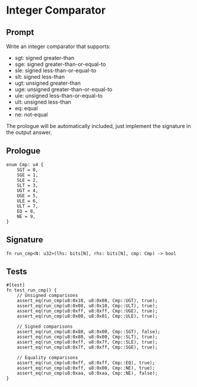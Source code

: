 # Integer Comparator

## Prompt

Write an integer comparator that supports:

* sgt: signed greater-than
* sge: signed greater-than-or-equal-to
* sle: signed less-than-or-equal-to
* slt: signed less-than
* ugt: unsigned greater-than
* uge: unsigned greater-than-or-equal-to
* ule: unsigned less-than-or-equal-to
* ult: unsigned less-than
* eq: equal
* ne: not-equal

The prologue will be automatically included, just implement the signature in the output answer.

## Prologue

```dslx
enum Cmp: u4 {
    SGT = 0,
    SGE = 1,
    SLE = 2,
    SLT = 3,
    UGT = 4,
    UGE = 5,
    ULE = 6,
    ULT = 7,
    EQ = 8,
    NE = 9,
}
```

## Signature

```dslx-snippet
fn run_cmp<N: u32>(lhs: bits[N], rhs: bits[N], cmp: Cmp) -> bool
```

## Tests

```dslx-snippet
#[test]
fn test_run_cmp() {
    // Unsigned comparisons
    assert_eq(run_cmp(u8:0x10, u8:0x08, Cmp::UGT), true);
    assert_eq(run_cmp(u8:0x08, u8:0x10, Cmp::ULT), true);
    assert_eq(run_cmp(u8:0xff, u8:0xff, Cmp::UGE), true);
    assert_eq(run_cmp(u8:0x00, u8:0x01, Cmp::ULE), true);

    // Signed comparisons
    assert_eq(run_cmp(u8:0x80, u8:0x00, Cmp::SGT), false);
    assert_eq(run_cmp(u8:0x80, u8:0x00, Cmp::SLT), true);
    assert_eq(run_cmp(u8:0xff, u8:0x7f, Cmp::SLE), true);
    assert_eq(run_cmp(u8:0x7f, u8:0xff, Cmp::SGE), true);

    // Equality comparisons
    assert_eq(run_cmp(u8:0xff, u8:0xff, Cmp::EQ), true);
    assert_eq(run_cmp(u8:0xff, u8:0x00, Cmp::NE), true);
    assert_eq(run_cmp(u8:0xaa, u8:0xaa, Cmp::NE), false);
}
```
